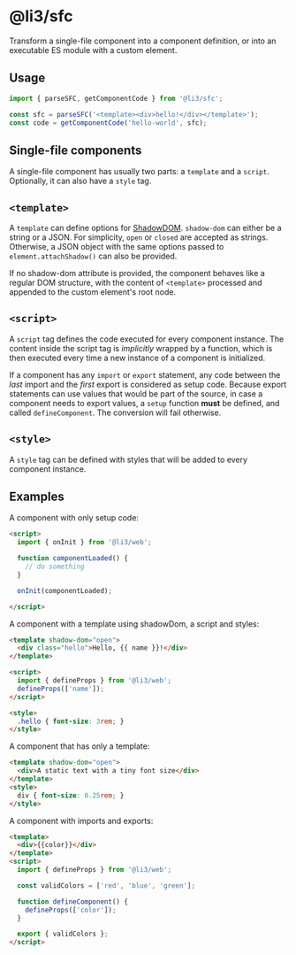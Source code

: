 # @li3/sfc

Transform a single-file component into a component definition, or into an executable ES module with a custom element.

## Usage

```js
import { parseSFC, getComponentCode } from '@li3/sfc';

const sfc = parseSFC('<template><div>hello!</div></template>');
const code = getComponentCode('hello-world', sfc);

```

## Single-file components

A single-file component has usually two parts: a `template` and a `script`. Optionally, it can also have a `style` tag.

## `<template>`

A `template` can define options for [ShadowDOM](https://developer.mozilla.org/en-US/docs/Web/API/Element/attachShadow).
`shadow-dom` can either be a string or a JSON. For simplicity, `open` or `closed` are accepted as strings.
Otherwise, a JSON object with the same options passed to `element.attachShadow()` can also be provided.

If no shadow-dom attribute is provided, the component behaves like a regular DOM structure, with the content of `<template>` processed
and appended to the custom element's root node.

## `<script>`

A `script` tag defines the code executed for every component instance.
The content inside the script tag is _implicitly_ wrapped by a function, which is then executed every time a new instance of a component
is initialized.

If a component has any `import` or `export` statement, any code between the _last_ import and the _first_ export is considered as setup code. Because export statements can use values that would be part of the source, in case a component needs to export values, a `setup` function __must__ be defined, and called `defineComponent`. The conversion will fail otherwise.

## `<style>`

A `style` tag can be defined with styles that will be added to every component instance.


## Examples

A component with only setup code:

```html
<script>
  import { onInit } from '@li3/web';

  function componentLoaded() {
    // do something
  }

  onInit(componentLoaded);

</script>
```

A component with a template using shadowDom, a script and styles:

```html
<template shadow-dom="open">
  <div class="hello">Hello, {{ name }}!</div>
</template>

<script>
  import { defineProps } from '@li3/web';
  defineProps(['name']);
</script>

<style>
  .hello { font-size: 3rem; }
</style>
```

A component that has only a template:

```html
<template shadow-dom="open">
  <div>A static text with a tiny font size</div>
</template>
<style>
  div { font-size: 0.25rem; }
</style>
```

A component with imports and exports:

```html
<template>
  <div>{{color}}</div>
</template>
<script>
  import { defineProps } from '@li3/web';

  const validColors = ['red', 'blue', 'green'];

  function defineComponent() {
    defineProps(['color']);
  }

  export { validColors };
</script>
```
